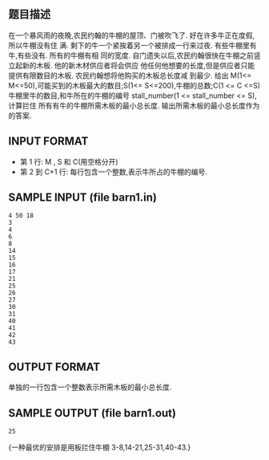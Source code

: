## 题目描述
在一个暴风雨的夜晚,农民约翰的牛棚的屋顶、门被吹飞了. 好在许多牛正在度假,所以牛棚没有住
满. 剩下的牛一个紧挨着另一个被排成一行来过夜. 有些牛棚里有牛,有些没有. 所有的牛棚有相
同的宽度. 自门遗失以后,农民约翰很快在牛棚之前竖立起新的木板. 他的新木材供应者将会供应
他任何他想要的长度,但是供应者只能提供有限数目的木板. 农民约翰想将他购买的木板总长度减
到最少. 给出 M(1<= M<=50),可能买到的木板最大的数目;S(1<= S<=200),牛棚的总数;C(1 <= C
<=S) 牛棚里牛的数目,和牛所在的牛棚的编号 stall_number(1 <= stall_number <= S),计算拦住
所有有牛的牛棚所需木板的最小总长度. 输出所需木板的最小总长度作为的答案.

## INPUT FORMAT
 - 第 1 行: M , S 和 C(用空格分开)
 - 第 2 到 C+1 行: 每行包含一个整数,表示牛所占的牛棚的编号.
## SAMPLE INPUT (file barn1.in)
```
4 50 18
3
4
6
8
14
15
16
17
21
25
26
27
30
31
40
41
42
43
```
## OUTPUT FORMAT
单独的一行包含一个整数表示所需木板的最小总长度. 
## SAMPLE OUTPUT (file barn1.out)

```
25 
```
{一种最优的安排是用板拦住牛棚 3-8,14-21,25-31,40-43.}
